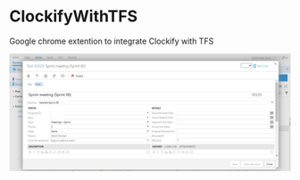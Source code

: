 # ClockifyWithTFS
Google chrome extention to integrate Clockify with TFS

![alt text](https://github.com/thashi85/ClockifyWithTFS/blob/master/clockify-tfs.jpg)
